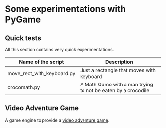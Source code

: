 # Some experimentations with PyGame

## Quick tests

All this section contains very quick experimentations.

| Name of the script            | Description
|--                             |--
| move_rect_with_keyboard.py    | Just a rectangle that moves with keyboard
| crocomath.py                  | A Math Game with a man trying to not be eaten by a crocodile



## Video Adventure Game

A game engine to provide a [video adventure game](./src/video_adventure_game/README.md).
